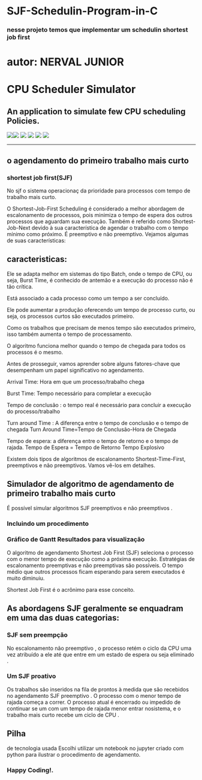 # SJF-Schedulin-Program-in-C

### nesse projeto temos que implementar um schedulin shortest job first 


# autor: NERVAL JUNIOR

# CPU Scheduler Simulator
## An application to simulate few CPU scheduling Policies.

![](https://img.shields.io/badge/Language-JavaScript-red)![](https://img.shields.io/badge/Language-C%2B%2B-brightgreen) ![](https://img.shields.io/badge/Compiler-Visual%20C%2B%2B-yellow) ![](https://img.shields.io/badge/IDE-Microsoft%20Visual%20Studio%202022-blue) ![](https://img.shields.io/badge/Environment-Windows-red) ![](https://img.shields.io/badge/User%20Interface-GUI%20%2B%20CLI-yellowgreen)

---

## o agendamento do primeiro trabalho mais curto
### shortest job first(SJF)
 

No sjf o sistema operacionaç da prioridade para processos com tempo de trabalho mais curto.

O Shortest-Job-First Scheduling é considerado a melhor abordagem de escalonamento de processos, pois minimiza o tempo de espera dos outros processos que aguardam sua execução. Também é referido como Shortest-Job-Next devido à sua característica de agendar o trabalho com o tempo mínimo como próximo. É preemptivo e não preemptivo. Vejamos algumas de suas características:

## caracteristicas:

Ele se adapta melhor em sistemas do tipo Batch, onde o tempo de CPU, ou seja, Burst Time, é conhecido de antemão e a execução do processo não é tão crítica.
 
Está associado a cada processo como um tempo a ser concluído.
 
Ele pode aumentar a produção oferecendo um tempo de processo curto, ou seja, os processos curtos são executados primeiro.
 
Como os trabalhos que precisam de menos tempo são executados primeiro, isso também aumenta o tempo de processamento.
 
O algoritmo funciona melhor quando o tempo de chegada para todos os processos é o mesmo.
 
Antes de prosseguir, vamos aprender sobre alguns fatores-chave que desempenham um papel significativo no agendamento.

Arrival Time:  Hora em que um processo/trabalho chega
 
Burst Time:  Tempo necessário para completar a execução
 
Tempo de conclusão : o tempo real é necessário para concluir a execução do processo/trabalho
 
Turn around Time : A diferença entre o tempo de conclusão e o tempo de chegada
Turn Around Time=Tempo de Conclusão-Hora de Chegada
 

Tempo de espera:  a diferença entre o tempo de retorno e o tempo de rajada.
Tempo de Espera = Tempo de Retorno Tempo Explosivo
 

Existem dois tipos de algoritmos de escalonamento Shortest-Time-First, preemptivos e não preemptivos. Vamos vê-los em detalhes.




## Simulador de algoritmo de agendamento de primeiro trabalho mais curto 
É possível simular algoritmos SJF preemptivos e não preemptivos .

### Incluindo um procedimento 

### Gráfico de Gantt Resultados para visualização



O algoritmo de agendamento Shortest Job First (SJF) seleciona o processo com o menor tempo de execução como a próxima execução.  Estratégias de escalonamento preemptivas e não preemptivas são possíveis.  O tempo médio que outros processos ficam esperando para serem executados é muito diminuiu.  

Shortest Job First é o acrônimo para esse conceito.

## As abordagens SJF geralmente se enquadram em uma das duas categorias:

### SJF sem preempção 
No escalonamento não preemptivo , o processo retém o ciclo da CPU uma vez atribuído a ele até que entre em um estado de espera ou seja eliminado .

### Um SJF proativo 
Os trabalhos são inseridos na fila de prontos à medida que são recebidos no agendamento SJF preemptivo .  O processo com o menor tempo de rajada começa a correr.  O processo atual é encerrado ou impedido de continuar se um com um tempo de rajada menor entrar nosistema, e o trabalho mais curto recebe um ciclo de CPU .

## Pilha 
de tecnologia usada Escolhi utilizar um notebook no jupyter criado com python para ilustrar o procedimento  de agendamento.



### Happy Coding!.
